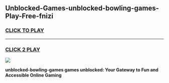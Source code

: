 
## Unblocked-Games-unblocked-bowling-games-Play-Free-fnizi
<h3>
<a href="https://premium76.site?title=unblocked-bowling-games&ref=09A">CLICK TO PLAY</a></h3>
<hr>

<h3>
<a href="https://premium76.site?title=unblocked-bowling-games&ref=09A">CLICK 2 PLAY</a>
  
</h3>

<a href="https://premium76.site?title=unblocked-bowling-games&ref=09A"><img src="https://clearcache.store/games.png"></a>


**unblocked-bowling-games games unblocked: Your Gateway to Fun and Accessible Online Gaming**
